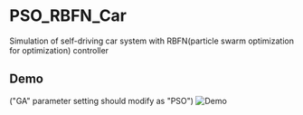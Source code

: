 # PSO_RBFN_Car
Simulation of self-driving car system with RBFN(particle swarm optimization for optimization) controller

## Demo
("GA" parameter setting should modify as "PSO") 
![Demo](https://imgur.com/zvGmPqL.gif)
